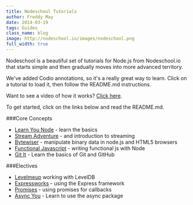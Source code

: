```yaml
---
title: Nodeschool Tutorials
author: Freddy May
date: 2014-03-19
tags: Guides
class_name: blog
image: http://nodeschool.io/images/nodeschool.png
full_width: true
---
```


Nodeschool is a beautiful set of tutorials for Node.js from Nodeschool.io that starts simple and then gradually moves into more advanced territory.

We've added Codio annotations, so it's a really great way to learn. Click on a tutorial to load it, then follow the README.md instructions.

Want to see a video of how it works? [Click here](https://player.vimeo.com/video/86100550?autoplay=1&hd=1).

To get started, click on the links below and read the README.md.

###Core Concepts
- [Learn You Node](https://github.com/codio/tutorial_nodeschool_learnyounode) - learn the basics
- [Stream Adventure](https://github.com/codio/tutorial_nodeschool_stream_adventure) - and introduction to streaming
- [Bytewiser](https://github.com/codio/tutorial_nodeschool_bytewiser) - manipulate binary data in node.js and HTML5 browsers
- [Functional Javascript](https://github.com/codio/tutorial_nodeschool_functionaljs) - writing functional js with Node
- [Git It](https://github.com/codio/tutorial_nodeschool_gitit) - Learn the basics of Git and GitHub

###Electives
- [Levelmeup](https://github.com/codio/tutorial_nodeschool_levelmeup) working with LevelDB
- [Expressworks](https://github.com/codio/tutorial_nodeschool_expressworks) - using the Express framework
- [Promises](https://github.com/codio/tutorial_nodeschool_promises) - using promises for callbacks
- [Async You](https://github.com/codio/tutorial_nodeschool_asyncyou) - Learn to use the async package

